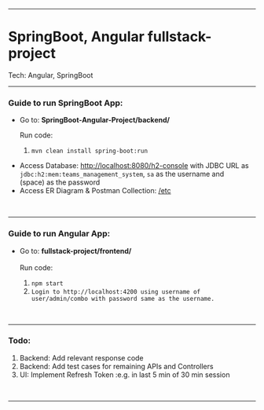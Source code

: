 <hr>
<h1>SpringBoot, Angular fullstack-project</h1>
Tech: Angular, SpringBoot
</br>
<hr>
<h3>Guide to run SpringBoot App:</h3>
<ul>
	<li>Go to: <strong>SpringBoot-Angular-Project/backend/</strong></li>
	<p>Run code:
		<ol>
			<li><code style="user-select: all;">mvn clean install spring-boot:run</code></li>
		</ol>
		</p>
		<li>Access Database: <a href="http://localhost:8080/h2-console">http://localhost:8080/h2-console</a> with JDBC URL as <code>jdbc:h2:mem:teams_management_system</code>, <code>sa</code> as the username and <code> </code> (space) as the password</li>
		<li>Access ER Diagram & Postman Collection: <a href="https://github.com/sahilparekh1212/SpringBoot-Angular-Project/tree/main/etc" target="_blank">/etc</a></li>
</ul>
</br>
<hr>
<h3>Guide to run Angular App:</h3>
<ul>
	<li>Go to: <strong>fullstack-project/frontend/</strong></li>
	<br>Run code:
		<ol>
			<li><code style="user-select: all;">npm start</code></li>
			<li><code>Login to <a>http://localhost:4200</a> using username of user/admin/combo with password same as the username.</code></li>
		</ol>
</ul>
</br>
<hr>
<h3>Todo:</h3>
<ol>
	<li>Backend: Add relevant response code</li>
	<li>Backend: Add test cases for remaining APIs and Controllers</li>
	<li>UI: Implement Refresh Token :e.g. in last 5 min of 30 min session</li>
</ol>
</br>
<hr>

